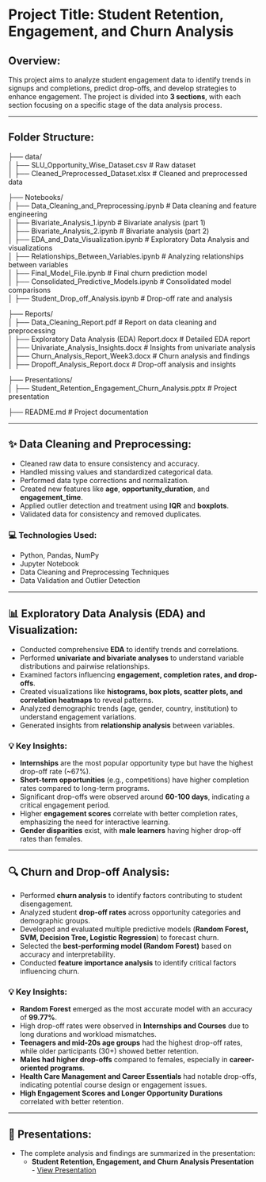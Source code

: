 # Project Title: Student Retention, Engagement, and Churn Analysis

## Overview:
This project aims to analyze student engagement data to identify trends in signups and completions, predict drop-offs, and develop strategies to enhance engagement. The project is divided into **3 sections**, with each section focusing on a specific stage of the data analysis process.

---

## Folder Structure:
├── data/                   
│   ├── SLU_Opportunity_Wise_Dataset.csv         # Raw dataset  
│   ├── Cleaned_Preprocessed_Dataset.xlsx         # Cleaned and preprocessed data  

├── Notebooks/               
│   ├── Data_Cleaning_and_Preprocessing.ipynb     # Data cleaning and feature engineering  
│   ├── Bivariate_Analysis_1.ipynb                 # Bivariate analysis (part 1)  
│   ├── Bivariate_Analysis_2.ipynb                 # Bivariate analysis (part 2)  
│   ├── EDA_and_Data_Visualization.ipynb           # Exploratory Data Analysis and visualizations  
│   ├── Relationships_Between_Variables.ipynb      # Analyzing relationships between variables  
│   ├── Final_Model_File.ipynb                     # Final churn prediction model  
│   ├── Consolidated_Predictive_Models.ipynb        # Consolidated model comparisons  
│   ├── Student_Drop_off_Analysis.ipynb             # Drop-off rate and analysis  

├── Reports/               
│   ├── Data_Cleaning_Report.pdf                   # Report on data cleaning and preprocessing  
│   ├── Exploratory Data Analysis (EDA) Report.docx # Detailed EDA report  
│   ├── Univariate_Analysis_Insights.docx           # Insights from univariate analysis  
│   ├── Churn_Analysis_Report_Week3.docx            # Churn analysis and findings  
│   ├── Dropoff_Analysis_Report.docx                # Drop-off analysis and insights  

├── Presentations/               
│   ├── Student_Retention_Engagement_Churn_Analysis.pptx   # Project presentation  

├── README.md                                      # Project documentation  

---

## ✨ Data Cleaning and Preprocessing:
- Cleaned raw data to ensure consistency and accuracy.
- Handled missing values and standardized categorical data.
- Performed data type corrections and normalization.
- Created new features like **age**, **opportunity_duration**, and **engagement_time**.
- Applied outlier detection and treatment using **IQR** and **boxplots**.
- Validated data for consistency and removed duplicates.

### 💻 Technologies Used:
- Python, Pandas, NumPy
- Jupyter Notebook
- Data Cleaning and Preprocessing Techniques
- Data Validation and Outlier Detection

---

## 📊 Exploratory Data Analysis (EDA) and Visualization:
- Conducted comprehensive **EDA** to identify trends and correlations.
- Performed **univariate and bivariate analyses** to understand variable distributions and pairwise relationships.
- Examined factors influencing **engagement, completion rates, and drop-offs**.
- Created visualizations like **histograms, box plots, scatter plots, and correlation heatmaps** to reveal patterns.
- Analyzed demographic trends (age, gender, country, institution) to understand engagement variations.
- Generated insights from **relationship analysis** between variables.

### 💡 Key Insights:
- **Internships** are the most popular opportunity type but have the highest drop-off rate (~67%).
- **Short-term opportunities** (e.g., competitions) have higher completion rates compared to long-term programs.
- Significant drop-offs were observed around **60-100 days**, indicating a critical engagement period.
- Higher **engagement scores** correlate with better completion rates, emphasizing the need for interactive learning.
- **Gender disparities** exist, with **male learners** having higher drop-off rates than females.

---

## 🔍 Churn and Drop-off Analysis:
- Performed **churn analysis** to identify factors contributing to student disengagement.
- Analyzed student **drop-off rates** across opportunity categories and demographic groups.
- Developed and evaluated multiple predictive models (**Random Forest, SVM, Decision Tree, Logistic Regression**) to forecast churn.
- Selected the **best-performing model (Random Forest)** based on accuracy and interpretability.
- Conducted **feature importance analysis** to identify critical factors influencing churn.

### 💡 Key Insights:
- **Random Forest** emerged as the most accurate model with an accuracy of **99.77%**.
- High drop-off rates were observed in **Internships and Courses** due to long durations and workload mismatches.
- **Teenagers and mid-20s age groups** had the highest drop-off rates, while older participants (30+) showed better retention.
- **Males had higher drop-offs** compared to females, especially in **career-oriented programs**.
- **Health Care Management and Career Essentials** had notable drop-offs, indicating potential course design or engagement issues.
- **High Engagement Scores and Longer Opportunity Durations** correlated with better retention.

---

## 📑 Presentations:
- The complete analysis and findings are summarized in the presentation:
  - **Student Retention, Engagement, and Churn Analysis Presentation** - [View Presentation](Presentations/Student_Retention_Engagement_Churn_Analysis.pptx)
